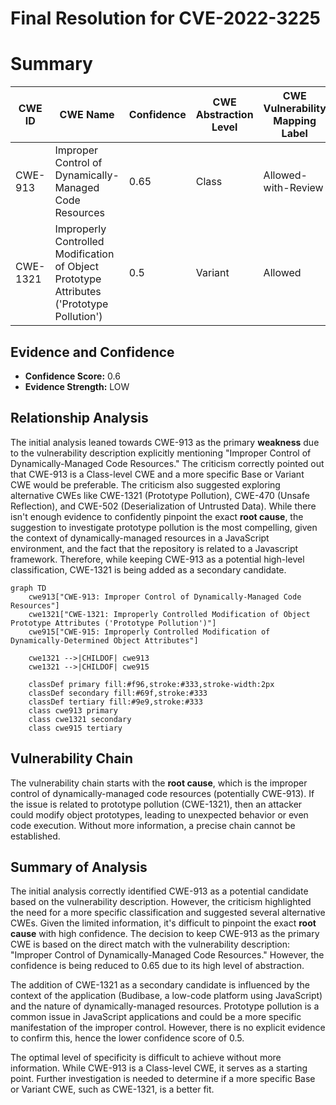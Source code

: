 # Final Resolution for CVE-2022-3225

# Summary

| CWE ID | CWE Name | Confidence | CWE Abstraction Level | CWE Vulnerability Mapping Label | CWE-Vulnerability Mapping Notes |
|---|---|---|---|---|---|
| CWE-913 | Improper Control of Dynamically-Managed Code Resources | 0.65 | Class | Allowed-with-Review | Primary CWE |
| CWE-1321 | Improperly Controlled Modification of Object Prototype Attributes ('Prototype Pollution') | 0.5 | Variant | Allowed | Secondary Candidate |

## Evidence and Confidence

*   **Confidence Score:** 0.6
*   **Evidence Strength:** LOW

## Relationship Analysis

The initial analysis leaned towards CWE-913 as the primary **weakness** due to the vulnerability description explicitly mentioning "Improper Control of Dynamically-Managed Code Resources." The criticism correctly pointed out that CWE-913 is a Class-level CWE and a more specific Base or Variant CWE would be preferable. The criticism also suggested exploring alternative CWEs like CWE-1321 (Prototype Pollution), CWE-470 (Unsafe Reflection), and CWE-502 (Deserialization of Untrusted Data). While there isn't enough evidence to confidently pinpoint the exact **root cause**, the suggestion to investigate prototype pollution is the most compelling, given the context of dynamically-managed resources in a JavaScript environment, and the fact that the repository is related to a Javascript framework. Therefore, while keeping CWE-913 as a potential high-level classification, CWE-1321 is being added as a secondary candidate.

```mermaid
graph TD
    cwe913["CWE-913: Improper Control of Dynamically-Managed Code Resources"]
    cwe1321["CWE-1321: Improperly Controlled Modification of Object Prototype Attributes ('Prototype Pollution')"]
    cwe915["CWE-915: Improperly Controlled Modification of Dynamically-Determined Object Attributes"]

    cwe1321 -->|CHILDOF| cwe913
    cwe1321 -->|CHILDOF| cwe915

    classDef primary fill:#f96,stroke:#333,stroke-width:2px
    classDef secondary fill:#69f,stroke:#333
    classDef tertiary fill:#9e9,stroke:#333
    class cwe913 primary
    class cwe1321 secondary
    class cwe915 tertiary
```

## Vulnerability Chain

The vulnerability chain starts with the **root cause**, which is the improper control of dynamically-managed code resources (potentially CWE-913). If the issue is related to prototype pollution (CWE-1321), then an attacker could modify object prototypes, leading to unexpected behavior or even code execution. Without more information, a precise chain cannot be established.

## Summary of Analysis

The initial analysis correctly identified CWE-913 as a potential candidate based on the vulnerability description. However, the criticism highlighted the need for a more specific classification and suggested several alternative CWEs. Given the limited information, it's difficult to pinpoint the exact **root cause** with high confidence. The decision to keep CWE-913 as the primary CWE is based on the direct match with the vulnerability description: "Improper Control of Dynamically-Managed Code Resources." However, the confidence is being reduced to 0.65 due to its high level of abstraction.

The addition of CWE-1321 as a secondary candidate is influenced by the context of the application (Budibase, a low-code platform using JavaScript) and the nature of dynamically-managed resources. Prototype pollution is a common issue in JavaScript applications and could be a more specific manifestation of the improper control. However, there is no explicit evidence to confirm this, hence the lower confidence score of 0.5.

The optimal level of specificity is difficult to achieve without more information. While CWE-913 is a Class-level CWE, it serves as a starting point. Further investigation is needed to determine if a more specific Base or Variant CWE, such as CWE-1321, is a better fit.